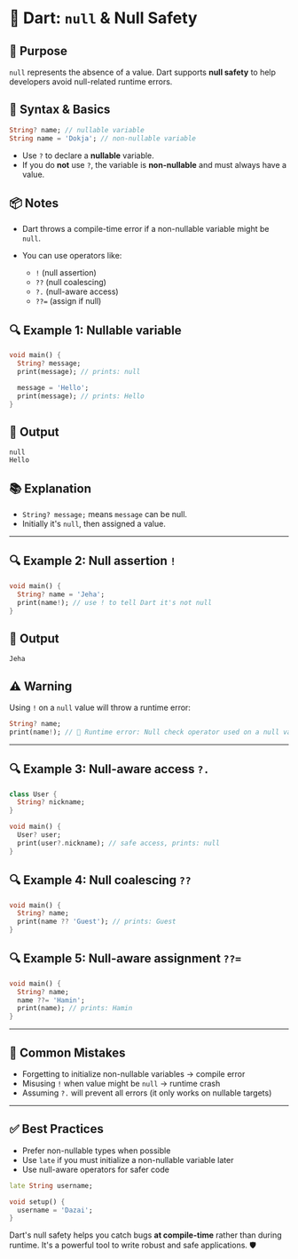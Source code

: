 # 🐋 Dart: `null` & Null Safety

## 🎯 Purpose

`null` represents the absence of a value. Dart supports **null safety** to help developers avoid null-related runtime errors.

## 🧠 Syntax & Basics

```dart
String? name; // nullable variable
String name = 'Dokja'; // non-nullable variable
```

* Use `?` to declare a **nullable** variable.
* If you do **not** use `?`, the variable is **non-nullable** and must always have a value.

## 📦 Notes

* Dart throws a compile-time error if a non-nullable variable might be `null`.
* You can use operators like:

  * `!` (null assertion)
  * `??` (null coalescing)
  * `?.` (null-aware access)
  * `??=` (assign if null)

## 🔍 Example 1: Nullable variable

```dart
void main() {
  String? message;
  print(message); // prints: null

  message = 'Hello';
  print(message); // prints: Hello
}
```

## 🧪 Output

```
null
Hello
```

## 📚 Explanation

* `String? message;` means `message` can be null.
* Initially it's `null`, then assigned a value.

---

## 🔍 Example 2: Null assertion `!`

```dart
void main() {
  String? name = 'Jeha';
  print(name!); // use ! to tell Dart it's not null
}
```

## 🧪 Output

```
Jeha
```

## ⚠️ Warning

Using `!` on a `null` value will throw a runtime error:

```dart
String? name;
print(name!); // 🚫 Runtime error: Null check operator used on a null value
```

---

## 🔍 Example 3: Null-aware access `?.`

```dart
class User {
  String? nickname;
}

void main() {
  User? user;
  print(user?.nickname); // safe access, prints: null
}
```

## 🔍 Example 4: Null coalescing `??`

```dart
void main() {
  String? name;
  print(name ?? 'Guest'); // prints: Guest
}
```

## 🔍 Example 5: Null-aware assignment `??=`

```dart
void main() {
  String? name;
  name ??= 'Hamin';
  print(name); // prints: Hamin
}
```

---

## 🚫 Common Mistakes

* Forgetting to initialize non-nullable variables → compile error
* Misusing `!` when value might be `null` → runtime crash
* Assuming `?.` will prevent all errors (it only works on nullable targets)

---

## ✅ Best Practices

* Prefer non-nullable types when possible
* Use `late` if you must initialize a non-nullable variable later
* Use null-aware operators for safer code

```dart
late String username;

void setup() {
  username = 'Dazai';
}
```

Dart's null safety helps you catch bugs **at compile-time** rather than during runtime. It's a powerful tool to write robust and safe applications. 🛡️
